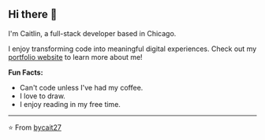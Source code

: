 ## Hi there 👋 

I'm Caitlin, a full-stack developer based in Chicago.

I enjoy transforming code into meaningful digital experiences. Check out my [portfolio website](https://caitlinash.io/) to learn more about me!

**Fun Facts:**

- Can't code unless I've had my coffee.
- I love to draw.
- I enjoy reading in my free time.

---

⭐️ From [bycait27](https://github.com/bycait27)

<!--
**bycait27/bycait27** is a ✨ _special_ ✨ repository because its `README.md` (this file) appears on your GitHub profile.

Here are some ideas to get you started:

- 🔭 I’m currently working on ...
- 🌱 I’m currently learning ...
- 👯 I’m looking to collaborate on ...
- 🤔 I’m looking for help with ...
- 💬 Ask me about ...
- 📫 How to reach me: ...
- 😄 Pronouns: ...
- ⚡ Fun fact: ...
-->
